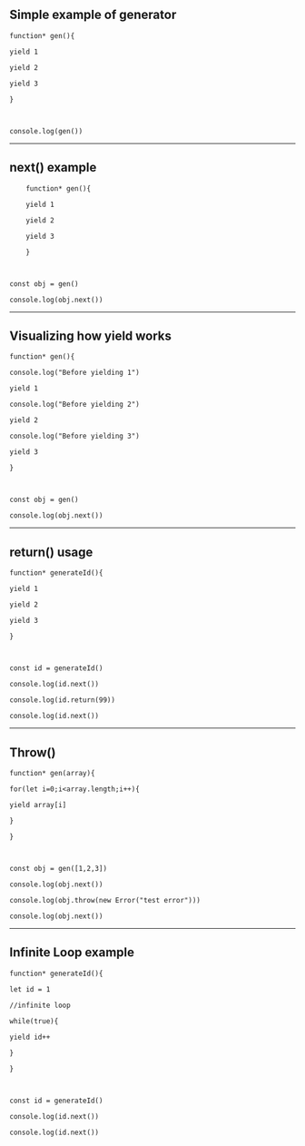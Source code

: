 ## Simple example of generator

    function* gen(){
    
    yield 1
    
    yield 2
    
    yield 3
    
    }
    
      
    
    console.log(gen())

  
  

----------

  

## next() example

  

        function* gen(){
        
        yield 1
        
        yield 2
        
        yield 3
        
        }
    
      
    
    const obj = gen()
    
    console.log(obj.next())

  

----------

  
  

## Visualizing how yield works

    function* gen(){
    
    console.log("Before yielding 1")
    
    yield 1
    
    console.log("Before yielding 2")
    
    yield 2
    
    console.log("Before yielding 3")
    
    yield 3
    
    }
    
      
    
    const obj = gen()
    
    console.log(obj.next())
    
      

----------

  
  

## return() usage

    function* generateId(){
    
    yield 1
    
    yield 2
    
    yield 3
    
    }
    
      
    
    const id = generateId()
    
    console.log(id.next())
    
    console.log(id.return(99))
    
    console.log(id.next())

  
  

----------

  

## Throw()

    function* gen(array){
    
    for(let i=0;i<array.length;i++){
    
    yield array[i]
    
    }
    
    }
    
      
    
    const obj = gen([1,2,3])
    
    console.log(obj.next())
    
    console.log(obj.throw(new Error("test error")))
    
    console.log(obj.next())

  
  

----------

  

## Infinite Loop example

    function* generateId(){
    
    let id = 1
    
    //infinite loop
    
    while(true){
    
    yield id++
    
    }
    
    }
    
      
    
    const id = generateId()
    
    console.log(id.next())
    
    console.log(id.next())
    
      
      










